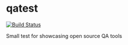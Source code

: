 # qatest

[![Build Status](https://travis-ci.org/albarji/qatest.svg?branch=master)](https://travis-ci.org/albarji/qatest)

Small test for showcasing open source QA tools

